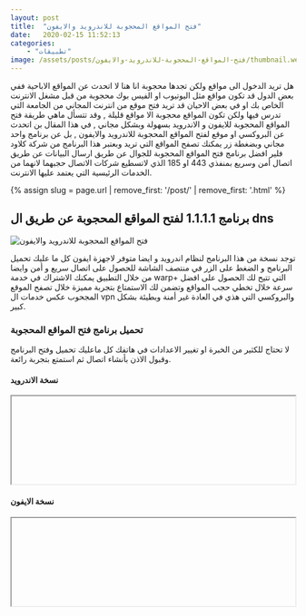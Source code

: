 ```yaml
---
layout: post
title:  "فتح المواقع المحجوبة للاندرويد والايفون"
date:   2020-02-15 11:52:13
categories: 
    - "تطبيقات"
image: /assets/posts/فتح-المواقع-المحجوبة-للاندرويد-والايفون/thumbnail.webp
---
```


هل تريد الدخول الى مواقع ولكن تجدها محجوبة انا هنا لا اتحدث عن المواقع الاباحية ففي بعض الدول قد تكون مواقع مثل اليوتيوب او الفيس بوك محجوبة من قبل مشغل الانترنت الخاص بك او في بعض الاحيان قد تريد فتح موقع من انترنت المجاني من الجامعة التي تدرس فيها ولكن تكون المواقع محجوبة الا مواقع قليلة , وقد تتسأل ماهي طريقة فتح المواقع المحجوبة للايفون و الاندرويد بسهولة وبشكل مجاني , في هذا المقال بن اتحدث عن البروكسي او موقع لفتح المواقع المحجوبة للاندرويد والايفون , بل عن برنامج واحد مجاني وبضغطة زر يمكنك تصفح المواقع التي تريد وبعتبر هذا البرنامج من شركة كلاود فلير افضل برنامج فتح المواقع المحجوبة للجوال عن طريق ارسال البيانات عن طريق اتصال أمن وسريع بمنفذي 443 او 185 الذي لاتسطيع شركات الاتصال حجبهما لانهما من الخدمات الرئيسية التي يعتمد عليها الانترنت.

{% assign slug = page.url | remove_first: '/post/' | remove_first: '.html' %}

## برنامج 1.1.1.1 لفتح المواقع المحجوبة عن طريق ال dns

<img class="img-fit" alt="فتح المواقع المحجوبة للاندرويد والايفون" src="/assets/posts/{{slug}}/open-blocked-websites-android-and-iphone.gif"/>

توجد نسخة من هذا البرنامج لنظام اندرويد و ايضا متوفر لاجهزة ايفون كل ما عليك تحميل البرنامج و الضغط على الزر في منتصف الشاشة للحصول على اتصال سريع و أمن وايضا من خلال التطبيق يمكنك الاشتراك في خدمة warp+ التي تتيح لك الحصول على افضل سرعة خلال تخطي حجب المواقع وتضمن لك الاستمتاع بتجربة مميزة خلال تصفح الموقع المجحوب عكس خدمات ال vpn والبروكسي التي هذي في العادة غير أمنة وبطيئة بشكل كبير.

### تحميل برنامج فتح المواقع المحجوبة

لا تحتاج للكثير من الخبرة او تغيير الاعدادات في هاتفك كل ماعليك تحميل وفتح البرنامج وقبول الاذن بأنشاء اتصال ثم استمتع بتجربة رائعة.

#### نسخة الاندرويد

<iframe data-src="https://hatenablog-parts.com/embed?url=https://play.google.com/store/apps/details?id=com.cloudflare.onedotonedotonedotone" width="500" height="155" sandbox="allow-popups" class="lozad is-full-width"></iframe>

#### نسخة الايفون

<iframe data-src="https://hatenablog-parts.com/embed?url=https://apps.apple.com/us/app/1-1-1-1-faster-internet/id1423538627" width="500" height="155" sandbox="allow-popups" class="lozad is-full-width"></iframe>
